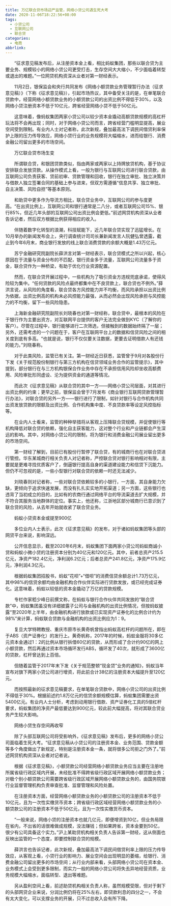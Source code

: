 ```yaml
---
title: 万亿联合贷市场迎严监管，网络小贷公司遇生死大考
date: 2020-11-06T18:22:56+08:00
tags:
  - 小贷公司
  - 互联网公司
  - 联合贷
categories:
  - 电商
abbrlink:
---
```


　　“征求意见稿发布后，从注册资本金上看，相比蚂蚁集团，那些以联合贷为主要业务、规模较小的网络小贷公司更受打击，生存空间大大缩小，不少面临着转型或退出的难题。”一位网贷机构资深从业者对第一财经表示。

　　11月2日，银保监会和央行共同发布《网络小额贷款业务管理暂行办法（征求意见稿）》（下称《征求意见稿》），引起市场热议，其中备受关注的是，在单笔联合贷款中，经营网络小额贷款业务的小额贷款公司的出资比例不得低于30%，以及网络小贷注册资本不低于10亿元，跨省经营网络小贷不低于50亿元。

　　这意味着，像蚂蚁集团两家小贷公司以较少资本金撬动高额贷款规模的高杠杆玩法将不会再出现；同时，对于网络小贷公司而言，跨省经营门槛明显提高，展业空间受到限制。有业内人士对记者称，此次新规，叠加最高法下调民间借贷利率保护上限的压力传导效应，网络小贷行业的业务规模将大幅缩水，进而给银行、消费金融公司留出更多的市场空间。

　　万亿联合贷市场生变

　　所谓联合贷，和银团贷款类似，指由两家或两家以上持牌放贷机构，基于协议安排联合发放贷款。从操作模式上看，一般为银行与互联网公司进行联合贷款，由互联网公司负责获客、贷前初审、贷款管理和回收，银行在独立审批、独立决策并与借款人独立签署合同的基础上参与进来，但双方需遵循“信息共享、独立审批、自主决策、风险自担”等基本原则。

　　和助贷中更多作为导流方相比，联合贷业务中，互联网公司的参与度更高。“在出资比例上，互联网公司和银行通常是二八分，或者互联网公司15%、银行85%，但近几年头部的互联网公司出资比例会更低。”前述网贷机构资深从业者告诉记者，然后双方根据比例获得相应的收入。

　　伴随着数字化转型的浪潮，科技赋能下，近几年联合贷实现了迅猛增长。在10月举办的新闻发布会上，央行调查统计司司长兼新闻发言人阮健弘曾透露，截止到今年6月末，商业银行发放的线上联合消费贷款的余额大概是1.43万亿元。

　　苏宁金融研究院副院长薛洪言对第一财经表示，联合贷模式之所以兴起，核心原因在于流量与资金分布的不匹配，银行资金多于流量，互联网公司流量多于资金，联合贷作为一种桥梁，有助于优化行业资源配置。

　　然而，在联合贷开展过程中，一些机构为了吸引资金方违规兜底承诺，使得风险较为集中。“任何贷款的风险点最终都集中在不良贷款上，联合贷也不例外。”薛洪言说，从风险的角度看，联合贷各方风控能力并不均衡，而风险承担以出资比例为依据，出资比例高的机构未必风控能力最强，从而必然会出现风险承担与风控能力的不均衡，留下一些风险隐患。

　　上海新金融研究院副院长刘晓春也对第一财经称，联合贷中，最根本的风险在于银行作为主要出资方，对互联网平台提供的客户无法完全做到KYC（了解你的客户）。尽管在过程中，银行能够进行二次筛选，但接触到的数据始终隔了一层；另外，还需考虑的一个问题在于，客户在互联网平台上的数据和信贷风险之间的相关度到底有多高。“也就是说，银行不仅仅要关注数据，更要去证明借款人有还钱的能力。”刘晓春称。

　　对于此类风险，监管已有关注。第一财经近日获悉，监管曾于9月对各股份行下发《关于规范股份制银行与第三方机构在信贷领域业务合作的监管提示》，其中提到，部分银行在与三方机构银保合作业务中存在不承担信用风险却坐收高额费用、风险审批形同虚设、沦为提供资金的通道等情况。

　　而此次《征求意见稿》从联合贷的其中一方——网络小贷公司层面，对其进行出资比例的约束；更早之前，银保监会曾于7月发布《商业银行互联网贷款管理暂行办法》，对联合贷的另外一方——银行进行了限制，如针对银行与合作机构共同出资发放贷款的限额及出资比例、合作机构集中度、不良贷款率等设定风控指标等。

　　在业内人士看来，监管的种种举措将从客观上压降联合贷规模，并促使银行等机构降低对联合贷的依赖，强化自主获客能力，这对整个行业和产业链都会产生深远的影响。其中，对网络小贷公司的限制，将为银行和消费金融公司展业留出更多的市场空间。

　　第一财经了解到，目前已有股份行暂停了联合贷，有的城商行也在对联合贷进行管控。华东某城商行相关负责人对记者称，严控联合贷对银行影响相对有限，主要就是更难寻找优质客户了，倒逼银行提高自身的渠道建设能力和信贷下沉能力。但仍不可忽视的是，一些小型银行对联合贷的依赖一时还无法减少。

　　刘晓春则对记者称，一些对联合贷依赖较多的小银行，一方面，其自身能力欠缺，更倾向于追求快速发展，而没有扎扎实实地开拓渠道；另一方面，这些银行也违背了当初成立的目的，比如有的农商行通过网络平台的导流渠道去扩大规模，并不符合其服务当地群体的定位。事实上，他还称，江浙地区部分城商行已意识到了联合贷的风险，从去年开始就收紧了联合贷业务。

　　蚂蚁小贷资本金或提至900亿

　　多位业内人士表示，此次《征求意见稿》的发布，对于诸如蚂蚁集团等头部的网贷平台来说，影响深远。

　　公开信息显示，截至2020年6月末，蚂蚁集团下面两家小贷公司蚂蚁商诚小贷和蚂蚁小微小贷的注册资本分别为40亿元和120亿元。其中，前者总资产215.5亿元，净资产182.4亿元，净利润6.2亿元；后者总资产241.8亿元，净资产175.9亿元，净利润4.3亿元。

　　根据蚂蚁集团招股书，蚂蚁“花呗”+“借呗”的消费信贷余额总计1.73万亿元，其中98%的信贷余额均由金融机构合作伙伴实际进行贷款发放，或已经完成证券化。这意味着，蚂蚁以较低的资本金撬动了万亿的贷款规模。

　　专栏作家嵇少峰日前撰文称，在蚂蚁与银行合作伙伴共同发放的“联合贷款”中，蚂蚁集团虽没有详细披露子公司与金融机构的出资比例情况，但按蚂蚁披露“至2020年上半年，由金融机构进行放款或已实现资产证券化的比例合计约为98%”来计算，蚂蚁联合贷款与金融机构的出资比例应为1：9。

　　复旦大学特聘教授、重庆市原市长黄奇帆曾指出蚂蚁高杠杆的问题所在，即在于ABS（资产证券化）的发行上。黄奇帆称，2017年的时候，蚂蚁金服将30多亿元资本金通过1：2的比例从银行拆借60亿的贷款，从而形成了合计约90亿的网上小额贷款，然后再通过资本市场循环发行ABS，循环发了40次，就形成了3600亿的贷款，杠杆曾达到上百倍。

　　但随着监管于2017年末下发《关于规范整顿“现金贷”业务的通知》，蚂蚁当年宣布对旗下两家小贷公司进行增资，将此前合计38亿的注册资本大幅提升至120亿元。

　　而按照最新的征求意见稿要求，在单笔联合贷款中，网络小贷公司的出资比例不得低于30%。根据前述约1.8万亿元的信贷余额规模估算，蚂蚁集团需要出资5400亿元。有业内人士分析，考虑到动用银行借款、资产证券化工具的5倍杠杆要求，蚂蚁集团的净资产最低要达到900亿元，较此前大幅提高，将对其联合贷业务产生较大影响。

　　网络小贷生存空间再收窄

　　除了头部互联网公司将受影响外，《征求意见稿》发布后，更多的网络小贷公司面临着生死大考。“征求意见稿从小贷公司的注册资本金、业务范围、贷款金额等多个角度做出了新规定，特别是注册资本金一条，就将很多公司拒之门外了。”前述网贷机构资深从业者对记者说。

　　根据《征求意见稿》，小额贷款公司经营网络小额贷款业务应当主要在注册地所属省级行政区域内开展，未经批准不得跨省级行政区域开展网络小额贷款业务；对极个别小额贷款公司需要跨省级行政区域开展网络小额贷款业务的，由国务院银行业监督管理机构负责审查批准、监督管理和风险处置。

　　在注册资本方面，经营网络小额贷款业务的小额贷款公司的注册资本不低于10亿元，且为一次性实缴货币资本；跨省级行政区域经营网络小额贷款业务的小额贷款公司的注册资本不低于50亿元，且为一次性实缴货币资本。

　　“一般来说，网络小贷的注册资本也就几亿元，即便增资到10亿，但业务局限在省内，不出省的话很难做成规模，没法赚钱；但如果跨省，资本金要到50亿，很少有公司具备这个实力。”沪上某助贷机构相关负责人告诉第一财经，这从侧面也反映出监管的一个态度，即要控制联合贷的规模。

　　薛洪言也告诉记者，此次新规，叠加最高法下调民间借贷利率上限的压力传导效应，从客观上看，小贷行业的影响力、展业空间会出现明显的萎缩，给银行、消费金融公司留出更多的市场空间；从行业内部来看，头部网络小贷公司在资本金、业务模式上会受到更多限制，而实力一般的网络小贷公司将失去异地经营资质，业务规模大幅缩水，面临转型、退出等难题。

　　另从盈利空间上看，前述助贷机构相关负责人称，虽然规模受限，但对于剩下的头部网贷企业来说，分润比例仍将在25%左右，即贷款利息的四分之一，不会有太大变化，可以支撑业务的开展，只不过总收入会有所下降。